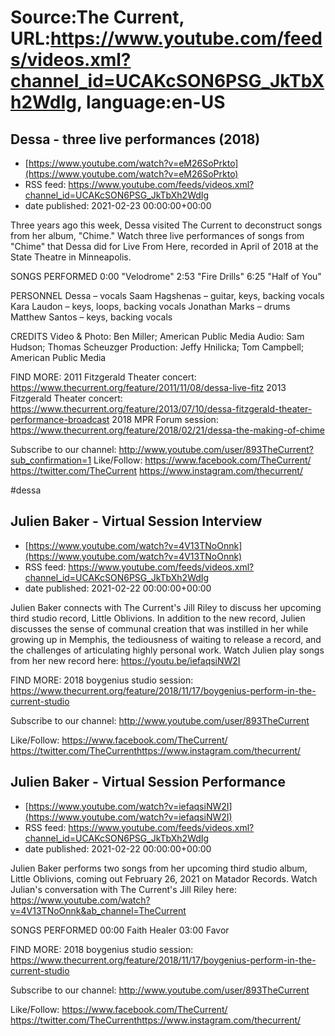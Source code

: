 # Source:The Current, URL:https://www.youtube.com/feeds/videos.xml?channel_id=UCAKcSON6PSG_JkTbXh2WdIg, language:en-US

## Dessa - three live performances (2018)
 - [https://www.youtube.com/watch?v=eM26SoPrkto](https://www.youtube.com/watch?v=eM26SoPrkto)
 - RSS feed: https://www.youtube.com/feeds/videos.xml?channel_id=UCAKcSON6PSG_JkTbXh2WdIg
 - date published: 2021-02-23 00:00:00+00:00

Three years ago this week, Dessa visited The Current to deconstruct songs from her album, "Chime." Watch three live performances of songs from "Chime" that Dessa did for Live From Here, recorded in April of 2018 at the State Theatre in Minneapolis.

SONGS PERFORMED
0:00 "Velodrome"
2:53 "Fire Drills"
6:25 "Half of You"

PERSONNEL
Dessa – vocals
Saam Hagshenas – guitar, keys, backing vocals
Kara Laudon – keys, loops, backing vocals
Jonathan Marks – drums
Matthew Santos – keys, backing vocals

CREDITS
Video & Photo: Ben Miller; American Public Media
Audio: Sam Hudson; Thomas Scheuzger
Production: Jeffy Hnilicka; Tom Campbell; American Public Media

FIND MORE:
2011 Fitzgerald Theater concert: https://www.thecurrent.org/feature/2011/11/08/dessa-live-fitz
2013 Fitzgerald Theater concert: https://www.thecurrent.org/feature/2013/07/10/dessa-fitzgerald-theater-performance-broadcast
2018 MPR Forum session:
https://www.thecurrent.org/feature/2018/02/21/dessa-the-making-of-chime

Subscribe to our channel:
http://www.youtube.com/user/893TheCurrent?sub_confirmation=1
Like/Follow:
https://www.facebook.com/TheCurrent/
https://twitter.com/TheCurrent
https://www.instagram.com/thecurrent/

#dessa

## Julien Baker - Virtual Session Interview
 - [https://www.youtube.com/watch?v=4V13TNoOnnk](https://www.youtube.com/watch?v=4V13TNoOnnk)
 - RSS feed: https://www.youtube.com/feeds/videos.xml?channel_id=UCAKcSON6PSG_JkTbXh2WdIg
 - date published: 2021-02-22 00:00:00+00:00

Julien Baker connects with The Current's Jill Riley to discuss her upcoming third studio record, Little Oblivions. In addition to the new record, Julien discusses the sense of communal creation that was instilled in her while growing up in Memphis, the tediousness of waiting to release a record, and the challenges of articulating highly personal work. Watch Julien play songs from her new record here: https://youtu.be/iefaqsiNW2I

FIND MORE: 
2018 boygenius studio session: https://www.thecurrent.org/feature/2018/11/17/boygenius-perform-in-the-current-studio

Subscribe to our channel:
http://www.youtube.com/user/893TheCurrent

Like/Follow:
https://www.facebook.com/TheCurrent/​​​
https://twitter.com/TheCurrent​​​
https://www.instagram.com/thecurrent/

## Julien Baker - Virtual Session Performance
 - [https://www.youtube.com/watch?v=iefaqsiNW2I](https://www.youtube.com/watch?v=iefaqsiNW2I)
 - RSS feed: https://www.youtube.com/feeds/videos.xml?channel_id=UCAKcSON6PSG_JkTbXh2WdIg
 - date published: 2021-02-22 00:00:00+00:00

Julien Baker performs two songs from her upcoming third studio album, Little Oblivions, coming out February 26, 2021 on Matador Records. Watch Julian's conversation with The Current's Jill Riley here: https://www.youtube.com/watch?v=4V13TNoOnnk&ab_channel=TheCurrent 

SONGS PERFORMED
00:00 Faith Healer
03:00 Favor

FIND MORE: 
2018 boygenius studio session: https://www.thecurrent.org/feature/2018/11/17/boygenius-perform-in-the-current-studio

Subscribe to our channel:
http://www.youtube.com/user/893TheCurrent

Like/Follow:
https://www.facebook.com/TheCurrent/​​​
https://twitter.com/TheCurrent​​​
https://www.instagram.com/thecurrent/

